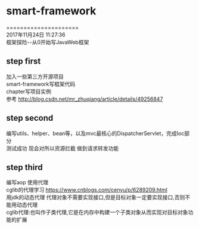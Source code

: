 # smart-framework
=====================<br>
2017年11月24日 11:27:36<br>
框架探险--从0开始写JavaWeb框架

## step first
加入一些第三方开源项目<br>
smart-framework写框架代码<br>
chapter写项目实例<br>
参考 http://blog.csdn.net/mr_zhuqiang/article/details/49256847

## step second
编写utils、helper、bean等，以及mvc最核心的DispatcherServlet，完成Ioc部分<br>
测试成功 现会对所以资源拦截 做到请求转发功能

## step third
编写aop 使用代理<br>
cglib的代理学习 https://www.cnblogs.com/cenyu/p/6289209.html<br>
用jdk的动态代理 代理对象不需要实现接口,但是目标对象一定要实现接口,否则不能用动态代理<br>
cglib代理:也叫作子类代理,它是在内存中构建一个子类对象从而实现对目标对象功能的扩展<br>